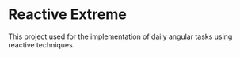 # Reactive Extreme

This project used for the implementation of daily angular tasks using reactive techniques.